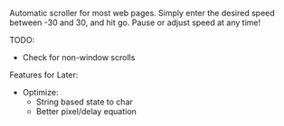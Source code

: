 Automatic scroller for most web pages. Simply enter the desired speed between -30 and 30, and hit go. Pause or adjust speed at any time!

TODO:
- Check for non-window scrolls  

Features for Later:
- Optimize:
  - String based state to char
  - Better pixel/delay equation
